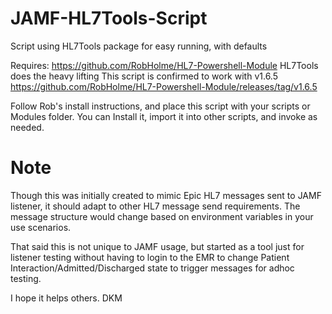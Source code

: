 # JAMF-HL7Tools-Script
Script using HL7Tools package for easy running, with defaults

Requires: https://github.com/RobHolme/HL7-Powershell-Module
  HL7Tools does the heavy lifting
  This script is confirmed to work with v1.6.5
  https://github.com/RobHolme/HL7-Powershell-Module/releases/tag/v1.6.5
  
  Follow Rob's install instructions, and place this script with your scripts or Modules folder.
  You can Install it, import it into other scripts, and invoke as needed.

# Note
Though this was initially created to mimic Epic HL7 messages sent to JAMF listener, it should adapt to other HL7 message send requirements.  The message structure would change based on environment variables in your use scenarios.

That said this is not unique to JAMF usage, but started as a tool just for listener testing without having to login to the EMR to change Patient Interaction/Admitted/Discharged state to trigger messages for adhoc testing.

I hope it helps others.
DKM
